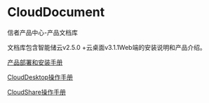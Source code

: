 # CloudDocument
信者产品中心-产品文档库

文档库包含智能储云v2.5.0 +云桌面v3.1.1Web端的安装说明和产品介绍。


[产品部署和安装手册]( Zh-CN/智能储云与桌面B端融合版安装手册-power%20by%20信者科技.docx)


[CloudDesktop操作手册](Zh-CN/产品操作手册/CloudDesktop%20Guide%5Bv3.1.1%5D-power%20by%20XINZHEKEJI.pdf)

[CloudShare操作手册](Zh-CN/产品操作手册/CloudShare%20Guide%5Bv2.5.0%5D-power%20by%20XINZHEKEJI.pdf)
